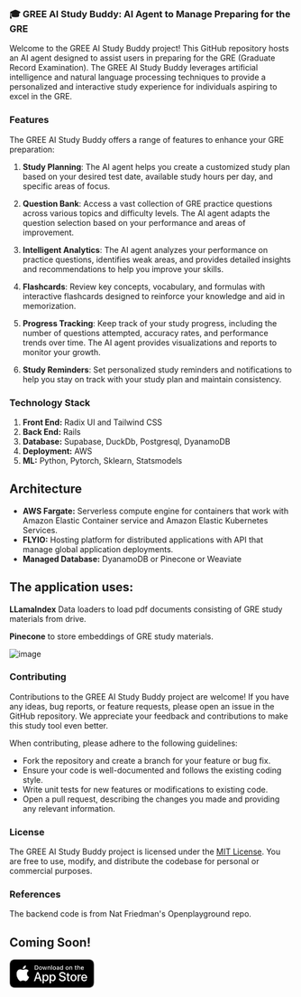 
### 🎓 **GREE AI Study Buddy:** AI Agent to Manage Preparing for the GRE

Welcome to the GREE AI Study Buddy project! This GitHub repository hosts an AI agent designed to assist users in preparing for the GRE (Graduate Record Examination). The GREE AI Study Buddy leverages artificial intelligence and natural language processing techniques to provide a personalized and interactive study experience for individuals aspiring to excel in the GRE.

### Features

The GREE AI Study Buddy offers a range of features to enhance your GRE preparation:

1. **Study Planning**: The AI agent helps you create a customized study plan based on your desired test date, available study hours per day, and specific areas of focus.

2. **Question Bank**: Access a vast collection of GRE practice questions across various topics and difficulty levels. The AI agent adapts the question selection based on your performance and areas of improvement.

3. **Intelligent Analytics**: The AI agent analyzes your performance on practice questions, identifies weak areas, and provides detailed insights and recommendations to help you improve your skills.

4. **Flashcards**: Review key concepts, vocabulary, and formulas with interactive flashcards designed to reinforce your knowledge and aid in memorization.

5. **Progress Tracking**: Keep track of your study progress, including the number of questions attempted, accuracy rates, and performance trends over time. The AI agent provides visualizations and reports to monitor your growth.

6. **Study Reminders**: Set personalized study reminders and notifications to help you stay on track with your study plan and maintain consistency.

### Technology Stack 

1. **Front End:**  Radix UI and Tailwind CSS
2. **Back End:** Rails 
3. **Database:** Supabase, DuckDb, Postgresql, DyanamoDB
4. **Deployment:** AWS 
5. **ML:** Python, Pytorch, Sklearn, Statsmodels


## Architecture 
 
* **AWS Fargate:** Serverless compute engine for containers that work with Amazon Elastic Container service and Amazon Elastic Kubernetes Services. 
* **FLYIO:** Hosting platform for distributed applications with API that manage global application deployments. 
* **Managed Database:** DyanamoDB or Pinecone or Weaviate


The application uses:
---------------------

**LLamaIndex** Data loaders to load pdf documents consisting of GRE study materials from drive. 

**Pinecone** to store embeddings of GRE study materials. 


![image](https://github.com/LNshuti/govgpt/assets/13305262/84a5db54-5385-4a23-9951-e916e6a25bc3)

### Contributing

Contributions to the GREE AI Study Buddy project are welcome! If you have any ideas, bug reports, or feature requests, please open an issue in the GitHub repository. We appreciate your feedback and contributions to make this study tool even better.

When contributing, please adhere to the following guidelines:

- Fork the repository and create a branch for your feature or bug fix.
- Ensure your code is well-documented and follows the existing coding style.
- Write unit tests for new features or modifications to existing code.
- Open a pull request, describing the changes you made and providing any relevant information.

### License

The GREE AI Study Buddy project is licensed under the [MIT License](LICENSE). You are free to use, modify, and distribute the codebase for personal or commercial purposes.

### References

The backend code is from Nat Friedman's Openplayground repo. 

## Coming Soon!

<div class="row" style="display: flex; justify-content: space-between; align-items: center;>
  <img width=30% src="logo/logo_transparent.png" alt="Logo"/> 
  <img width=30% src="design/IOS/Download_on_the_App_Store.svg" alt="Second image" style="order: 2;"/> 

</div>
